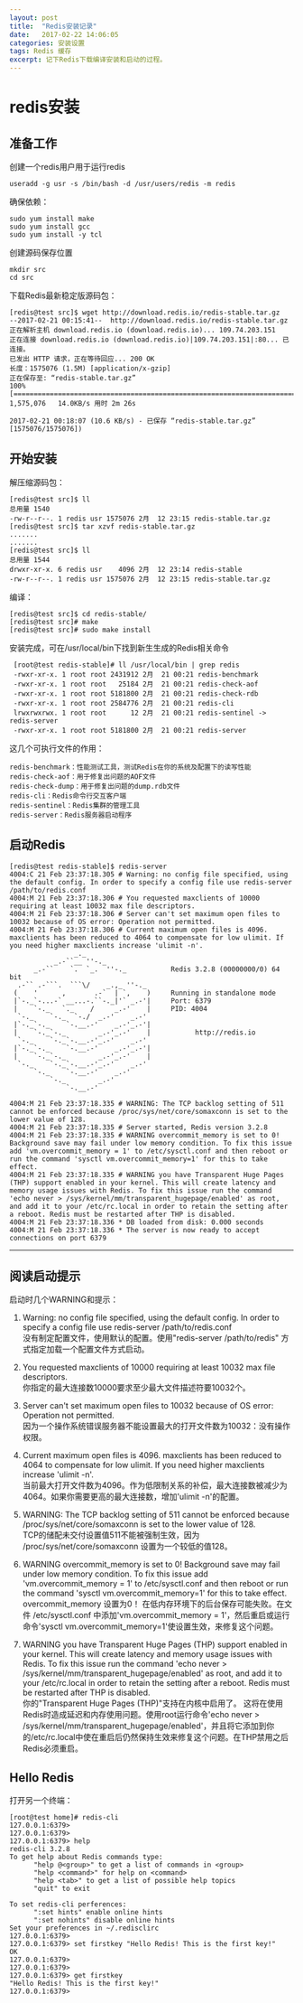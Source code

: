 ```yaml
---
layout: post
title:  "Redis安装记录"
date:   2017-02-22 14:06:05
categories: 安装设置
tags: Redis 缓存
excerpt: 记下Redis下载编译安装和启动的过程。
---
```


# redis安装
## 准备工作
创建一个redis用户用于运行redis

```
useradd -g usr -s /bin/bash -d /usr/users/redis -m redis
```

确保依赖：

```
sudo yum install make
sudo yum install gcc
sudo yum install -y tcl
```

创建源码保存位置
```
mkdir src
cd src
```

下载Redis最新稳定版源码包：

```
[redis@test src]$ wget http://download.redis.io/redis-stable.tar.gz
--2017-02-21 00:15:41--  http://download.redis.io/redis-stable.tar.gz
正在解析主机 download.redis.io (download.redis.io)... 109.74.203.151
正在连接 download.redis.io (download.redis.io)|109.74.203.151|:80... 已连接。
已发出 HTTP 请求，正在等待回应... 200 OK
长度：1575076 (1.5M) [application/x-gzip]
正在保存至: “redis-stable.tar.gz”
100%[========================================================================================>] 1,575,076   14.0KB/s 用时 2m 26s 

2017-02-21 00:18:07 (10.6 KB/s) - 已保存 “redis-stable.tar.gz” [1575076/1575076])
```

## 开始安装

解压缩源码包：

```
[redis@test src]$ ll
总用量 1540
-rw-r--r--. 1 redis usr 1575076 2月  12 23:15 redis-stable.tar.gz
[redis@test src]$ tar xzvf redis-stable.tar.gz 
.......
.......
[redis@test src]$ ll
总用量 1544
drwxr-xr-x. 6 redis usr    4096 2月  12 23:14 redis-stable
-rw-r--r--. 1 redis usr 1575076 2月  12 23:15 redis-stable.tar.gz
```

编译：

```
[redis@test src]$ cd redis-stable/
[redis@test src]# make
[redis@test src]# sudo make install
```


安装完成，可在/usr/local/bin下找到新生生成的Redis相关命令

 	 [root@test redis-stable]# ll /usr/local/bin | grep redis
 	 -rwxr-xr-x. 1 root root 2431912 2月  21 00:21 redis-benchmark
     -rwxr-xr-x. 1 root root   25184 2月  21 00:21 redis-check-aof
     -rwxr-xr-x. 1 root root 5181800 2月  21 00:21 redis-check-rdb
     -rwxr-xr-x. 1 root root 2584776 2月  21 00:21 redis-cli
     lrwxrwxrwx. 1 root root      12 2月  21 00:21 redis-sentinel -> redis-server
     -rwxr-xr-x. 1 root root 5181800 2月  21 00:21 redis-server

这几个可执行文件的作用： 

```
redis-benchmark：性能测试工具，测试Redis在你的系统及配置下的读写性能 
redis-check-aof：用于修复出问题的AOF文件 
redis-check-dump：用于修复出问题的dump.rdb文件 
redis-cli：Redis命令行交互客户端
redis-sentinel：Redis集群的管理工具 
redis-server：Redis服务器启动程序 
```

## 启动Redis

```
[redis@test redis-stable]$ redis-server
4004:C 21 Feb 23:37:18.305 # Warning: no config file specified, using the default config. In order to specify a config file use redis-server /path/to/redis.conf
4004:M 21 Feb 23:37:18.306 # You requested maxclients of 10000 requiring at least 10032 max file descriptors.
4004:M 21 Feb 23:37:18.306 # Server can't set maximum open files to 10032 because of OS error: Operation not permitted.
4004:M 21 Feb 23:37:18.306 # Current maximum open files is 4096. maxclients has been reduced to 4064 to compensate for low ulimit. If you need higher maxclients increase 'ulimit -n'.
                _._                                                  
           _.-``__ ''-._                                             
      _.-``    `.  `_.  ''-._           Redis 3.2.8 (00000000/0) 64 bit
  .-`` .-```.  ```\/    _.,_ ''-._                                   
 (    '      ,       .-`  | `,    )     Running in standalone mode
 |`-._`-...-` __...-.``-._|'` _.-'|     Port: 6379
 |    `-._   `._    /     _.-'    |     PID: 4004
  `-._    `-._  `-./  _.-'    _.-'                                   
 |`-._`-._    `-.__.-'    _.-'_.-'|                                  
 |    `-._`-._        _.-'_.-'    |           http://redis.io        
  `-._    `-._`-.__.-'_.-'    _.-'                                   
 |`-._`-._    `-.__.-'    _.-'_.-'|                                  
 |    `-._`-._        _.-'_.-'    |                                  
  `-._    `-._`-.__.-'_.-'    _.-'                                   
      `-._    `-.__.-'    _.-'                                       
          `-._        _.-'                                           
              `-.__.-'                                               

4004:M 21 Feb 23:37:18.335 # WARNING: The TCP backlog setting of 511 cannot be enforced because /proc/sys/net/core/somaxconn is set to the lower value of 128.
4004:M 21 Feb 23:37:18.335 # Server started, Redis version 3.2.8
4004:M 21 Feb 23:37:18.335 # WARNING overcommit_memory is set to 0! Background save may fail under low memory condition. To fix this issue add 'vm.overcommit_memory = 1' to /etc/sysctl.conf and then reboot or run the command 'sysctl vm.overcommit_memory=1' for this to take effect.
4004:M 21 Feb 23:37:18.335 # WARNING you have Transparent Huge Pages (THP) support enabled in your kernel. This will create latency and memory usage issues with Redis. To fix this issue run the command 'echo never > /sys/kernel/mm/transparent_hugepage/enabled' as root, and add it to your /etc/rc.local in order to retain the setting after a reboot. Redis must be restarted after THP is disabled.
4004:M 21 Feb 23:37:18.336 * DB loaded from disk: 0.000 seconds
4004:M 21 Feb 23:37:18.336 * The server is now ready to accept connections on port 6379
```
---
## 阅读启动提示

启动时几个WARNING和提示：

1. Warning: no config file specified, using the default config. In order to specify a config file use redis-server /path/to/redis.conf \
没有制定配置文件，使用默认的配置。使用"redis-server /path/to/redis" 方式指定加载一个配置文件方式启动。

2. You requested maxclients of 10000 requiring at least 10032 max file descriptors. \
你指定的最大连接数10000要求至少最大文件描述符要10032个。

3. Server can't set maximum open files to 10032 because of OS error: Operation not permitted. \
因为一个操作系统错误服务器不能设置最大的打开文件数为10032：没有操作权限。

4. Current maximum open files is 4096. maxclients has been reduced to 4064 to compensate for low ulimit. If you need higher maxclients increase 'ulimit -n'. \
当前最大打开文件数为4096。作为低限制关系的补偿，最大连接数被减少为4064。如果你需要更高的最大连接数，增加'ulimit -n'的配置。

5. WARNING: The TCP backlog setting of 511 cannot be enforced because /proc/sys/net/core/somaxconn is set to the lower value of 128. \
TCP的储配未交付设置值511不能被强制生效，因为 /proc/sys/net/core/somaxconn 设置为一个较低的值128。

6. WARNING overcommit_memory is set to 0! Background save may fail under low memory condition. To fix this issue add 'vm.overcommit_memory = 1' to /etc/sysctl.conf and then reboot or run the command 'sysctl vm.overcommit_memory=1' for this to take effect. \
overcommit_memory 设置为0！ 在低内存环境下的后台保存可能失败。在文件 /etc/sysctl.conf  中添加'vm.overcommit_memory = 1'，然后重启或运行命令'sysctl vm.overcommit_memory=1'使设置生效，来修复这个问题。

7. WARNING you have Transparent Huge Pages (THP) support enabled in your kernel. This will create latency and memory usage issues with Redis. To fix this issue run the command 'echo never > /sys/kernel/mm/transparent_hugepage/enabled' as root, and add it to your /etc/rc.local in order to retain the setting after a reboot. Redis must be restarted after THP is disabled. \
你的"Transparent Huge Pages (THP)"支持在内核中启用了。 这将在使用Redis时造成延迟和内存使用问题。使用root运行命令'echo never > /sys/kernel/mm/transparent_hugepage/enabled'，并且将它添加到你的/etc/rc.local中使在重启后仍然保持生效来修复这个问题。在THP禁用之后Redis必须重启。

## Hello Redis

打开另一个终端：

```
[root@test home]# redis-cli 
127.0.0.1:6379> 
127.0.0.1:6379> 
127.0.0.1:6379> help
redis-cli 3.2.8
To get help about Redis commands type:
      "help @<group>" to get a list of commands in <group>
      "help <command>" for help on <command>
      "help <tab>" to get a list of possible help topics
      "quit" to exit

To set redis-cli perferences:
      ":set hints" enable online hints
      ":set nohints" disable online hints
Set your preferences in ~/.redisclirc
127.0.0.1:6379> 
127.0.0.1:6379> set firstkey "Hello Redis! This is the first key!"
OK
127.0.0.1:6379> 
127.0.0.1:6379> 
127.0.0.1:6379> get firstkey
"Hello Redis! This is the first key!"
127.0.0.1:6379> 
```


    

 